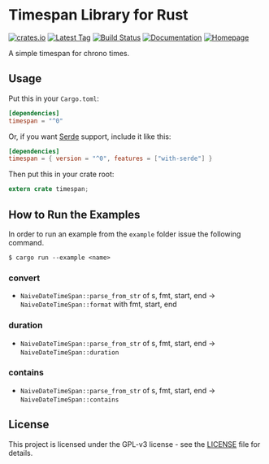 # Timespan Library for Rust
[![crates.io](https://img.shields.io/crates/v/timespan.svg)](https://crates.io/crates/timespan)
[![Latest Tag](https://img.shields.io/github/tag/fin-ger/rust-timespan.svg)](https://github.com/fin-ger/rust-timespan/releases)
[![Build Status](https://travis-ci.org/fin-ger/rust-timespan.svg?branch=master)](https://travis-ci.org/fin-ger/rust-timespan)
[![Documentation](https://docs.rs/timespan/badge.svg)](https://docs.rs/timespan/)
[![Homepage](https://img.shields.io/badge/github.io-homepage-blue.svg)](https://fin-ger.github.io/rust-timespan/)

A simple timespan for chrono times.

## Usage

Put this in your `Cargo.toml`:

```toml
[dependencies]
timespan = "^0"
```

Or, if you want [Serde](https://github.com/serde-rs/serde) support, include it like this:

```toml
[dependencies]
timespan = { version = "^0", features = ["with-serde"] }
```

Then put this in your crate root:

```rust
extern crate timespan;
```

## How to Run the Examples

In order to run an example from the `example` folder issue the following command.

```
$ cargo run --example <name>
```

### convert
 - `NaiveDateTimeSpan::parse_from_str` of s, fmt, start, end -> `NaiveDateTimeSpan::format` with fmt, start, end

### duration
 - `NaiveDateTimeSpan::parse_from_str` of s, fmt, start, end -> `NaiveDateTimeSpan::duration`

### contains
 - `NaiveDateTimeSpan::parse_from_str` of s, fmt, start, end -> `NaiveDateTimeSpan::contains`

## License

This project is licensed under the GPL-v3 license - see the [LICENSE](LICENSE) file for details.
